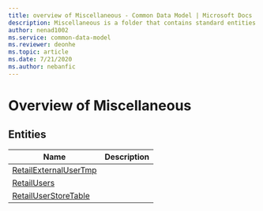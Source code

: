 ```yaml
---
title: overview of Miscellaneous - Common Data Model | Microsoft Docs
description: Miscellaneous is a folder that contains standard entities related to the Common Data Model.
author: nenad1002
ms.service: common-data-model
ms.reviewer: deonhe
ms.topic: article
ms.date: 7/21/2020
ms.author: nebanfic
---
```


# Overview of Miscellaneous


## Entities

|Name|Description|
|---|---|
|[RetailExternalUserTmp](RetailExternalUserTmp.md)||
|[RetailUsers](RetailUsers.md)||
|[RetailUserStoreTable](RetailUserStoreTable.md)||
